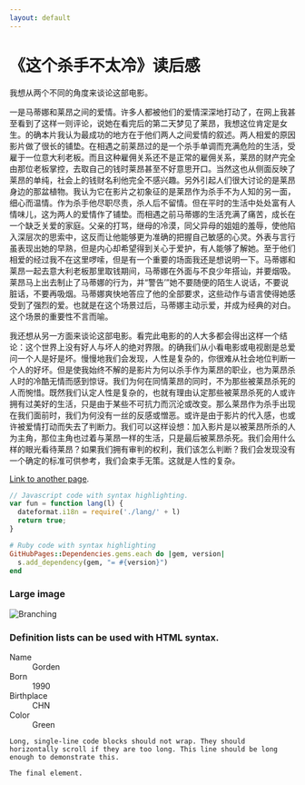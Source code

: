 ```yaml
---
layout: default
---
```


# 《这个杀手不太冷》读后感

我想从两个不同的角度来谈论这部电影。

一是马蒂娜和莱昂之间的爱情。许多人都被他们的爱情深深地打动了，在网上我甚至看到了这样一则评论，说她在看完后的第二天梦见了莱昂，我想这位肯定是女生。的确本片我认为最成功的地方在于他们两人之间爱情的叙述。两人相爱的原因影片做了很长的铺垫。在相遇之前莱昂过的是一个杀手单调而充满危险的生活，受雇于一位意大利老板。而且这种雇佣关系还不是正常的雇佣关系，莱昂的财产完全由那位老板掌控，去取自己的钱时莱昂甚至不好意思开口。当然这也从侧面反映了莱昂的单纯，社会上的钱财名利他完全不感兴趣。另外引起人们很大讨论的是莱昂身边的那盆植物。我认为它在影片之初象征的是莱昂作为杀手不为人知的另一面，细心而温情。作为杀手他尽职尽责，杀人后不留情。但在平时的生活中处处富有人情味儿，这为两人的爱情作了铺垫。而相遇之前马蒂娜的生活充满了痛苦，成长在一个缺乏关爱的家庭。父亲的打骂，继母的冷漠，同父异母的姐姐的羞辱，使他陷入深层次的思索中，这反而让他能够更为准确的把握自己敏感的心灵。外表与言行虽表现出她的早熟，但是内心却希望得到关心于爱护，有人能够了解她。至于他们相爱的经过我不在这里啰嗦，但是有一个重要的场面我还是想说明一下。马蒂娜和莱昂一起去意大利老板那里取钱期间，马蒂娜在外面与不良少年搭讪，并要烟吸。莱昂马上出去制止了马蒂娜的行为，并“警告’”她不要随便的陌生人说话，不要说脏话，不要再吸烟。马蒂娜爽快地答应了他的全部要求，这些动作与语言使得她感受到了强烈的爱。也就是在这个场景过后，马蒂娜主动示爱，并成为经典的对白。这个场景的重要性不言而喻。

我还想从另一方面来谈论这部电影。看完此电影的的人大多都会得出这样一个结论：这个世界上没有好人与坏人的绝对界限。的确我们从小看电影或电视剧是总爱问一个人是好是坏。慢慢地我们会发现，人性是复杂的，你很难从社会地位判断一个人的好坏。但是使我始终不解的是影片为何以杀手作为莱昂的职业，也为莱昂杀人时的冷酷无情而感到惊讶。我们为何在同情莱昂的同时，不为那些被莱昂杀死的人而惋惜。既然我们认定人性是复杂的，也就有理由认定那些被莱昂杀死的人或许拥有过美好的生活，只是由于某些不可抗力而沉沦或改变。那么莱昂作为杀手出现在我们面前时，我们为何没有一丝的反感或憎恶。或许是由于影片的代入感，也或许被爱情打动而失去了判断力。我们可以这样设想：加入影片是以被莱昂所杀的人为主角，那位主角也过着与莱昂一样的生活，只是最后被莱昂杀死。我们会用什么样的眼光看待莱昂？如果我们拥有审判的权利，我们该怎么判断？我们会发现没有一个确定的标准可供参考，我们会束手无策。这就是人性的复杂。

[Link to another page](./another-page.html).



```js
// Javascript code with syntax highlighting.
var fun = function lang(l) {
  dateformat.i18n = require('./lang/' + l)
  return true;
}
```

```ruby
# Ruby code with syntax highlighting
GitHubPages::Dependencies.gems.each do |gem, version|
  s.add_dependency(gem, "= #{version}")
end
```




### Large image

![Branching](https://guides.github.com/activities/hello-world/branching.png)


### Definition lists can be used with HTML syntax.

<dl>
<dt>Name</dt>
<dd>Gorden</dd>
<dt>Born</dt>
<dd>1990</dd>
<dt>Birthplace</dt>
<dd>CHN</dd>
<dt>Color</dt>
<dd>Green</dd>
</dl>

```
Long, single-line code blocks should not wrap. They should horizontally scroll if they are too long. This line should be long enough to demonstrate this.
```

```
The final element.
```
